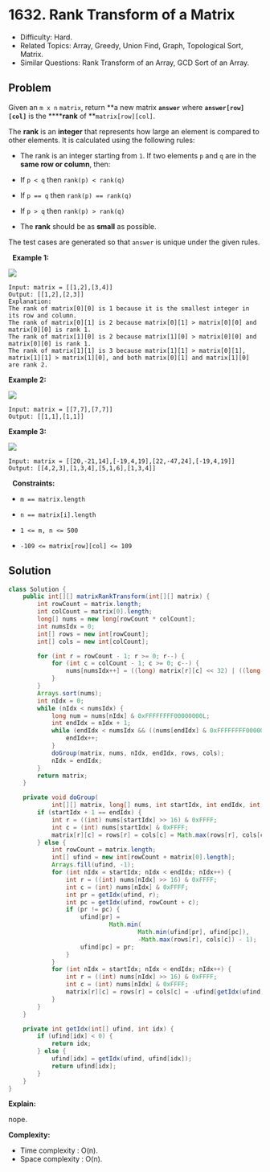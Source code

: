 # 1632. Rank Transform of a Matrix

- Difficulty: Hard.
- Related Topics: Array, Greedy, Union Find, Graph, Topological Sort, Matrix.
- Similar Questions: Rank Transform of an Array, GCD Sort of an Array.

## Problem

Given an ```m x n``` ```matrix```, return **a new matrix **```answer```** where **```answer[row][col]```** is the ******rank** of **```matrix[row][col]```.

The **rank** is an **integer** that represents how large an element is compared to other elements. It is calculated using the following rules:


	
- The rank is an integer starting from ```1```.
	If two elements ```p``` and ```q``` are in the **same row or column**, then:
	
		
- If ```p < q``` then ```rank(p) < rank(q)```
		
- If ```p == q``` then ```rank(p) == rank(q)```
		
- If ```p > q``` then ```rank(p) > rank(q)```
	
	
	
- The **rank** should be as **small** as possible.


The test cases are generated so that ```answer``` is unique under the given rules.

 
**Example 1:**

![](https://assets.leetcode.com/uploads/2020/10/18/rank1.jpg)

```
Input: matrix = [[1,2],[3,4]]
Output: [[1,2],[2,3]]
Explanation:
The rank of matrix[0][0] is 1 because it is the smallest integer in its row and column.
The rank of matrix[0][1] is 2 because matrix[0][1] > matrix[0][0] and matrix[0][0] is rank 1.
The rank of matrix[1][0] is 2 because matrix[1][0] > matrix[0][0] and matrix[0][0] is rank 1.
The rank of matrix[1][1] is 3 because matrix[1][1] > matrix[0][1], matrix[1][1] > matrix[1][0], and both matrix[0][1] and matrix[1][0] are rank 2.
```

**Example 2:**

![](https://assets.leetcode.com/uploads/2020/10/18/rank2.jpg)

```
Input: matrix = [[7,7],[7,7]]
Output: [[1,1],[1,1]]
```

**Example 3:**

![](https://assets.leetcode.com/uploads/2020/10/18/rank3.jpg)

```
Input: matrix = [[20,-21,14],[-19,4,19],[22,-47,24],[-19,4,19]]
Output: [[4,2,3],[1,3,4],[5,1,6],[1,3,4]]
```

 
**Constraints:**


	
- ```m == matrix.length```
	
- ```n == matrix[i].length```
	
- ```1 <= m, n <= 500```
	
- ```-109 <= matrix[row][col] <= 109```



## Solution

```java
class Solution {
    public int[][] matrixRankTransform(int[][] matrix) {
        int rowCount = matrix.length;
        int colCount = matrix[0].length;
        long[] nums = new long[rowCount * colCount];
        int numsIdx = 0;
        int[] rows = new int[rowCount];
        int[] cols = new int[colCount];

        for (int r = rowCount - 1; r >= 0; r--) {
            for (int c = colCount - 1; c >= 0; c--) {
                nums[numsIdx++] = ((long) matrix[r][c] << 32) | ((long) r << 16) | c;
            }
        }
        Arrays.sort(nums);
        int nIdx = 0;
        while (nIdx < numsIdx) {
            long num = nums[nIdx] & 0xFFFFFFFF00000000L;
            int endIdx = nIdx + 1;
            while (endIdx < numsIdx && ((nums[endIdx] & 0xFFFFFFFF00000000L) == num)) {
                endIdx++;
            }
            doGroup(matrix, nums, nIdx, endIdx, rows, cols);
            nIdx = endIdx;
        }
        return matrix;
    }

    private void doGroup(
            int[][] matrix, long[] nums, int startIdx, int endIdx, int[] rows, int[] cols) {
        if (startIdx + 1 == endIdx) {
            int r = ((int) nums[startIdx] >> 16) & 0xFFFF;
            int c = (int) nums[startIdx] & 0xFFFF;
            matrix[r][c] = rows[r] = cols[c] = Math.max(rows[r], cols[c]) + 1;
        } else {
            int rowCount = matrix.length;
            int[] ufind = new int[rowCount + matrix[0].length];
            Arrays.fill(ufind, -1);
            for (int nIdx = startIdx; nIdx < endIdx; nIdx++) {
                int r = ((int) nums[nIdx] >> 16) & 0xFFFF;
                int c = (int) nums[nIdx] & 0xFFFF;
                int pr = getIdx(ufind, r);
                int pc = getIdx(ufind, rowCount + c);
                if (pr != pc) {
                    ufind[pr] =
                            Math.min(
                                    Math.min(ufind[pr], ufind[pc]),
                                    -Math.max(rows[r], cols[c]) - 1);
                    ufind[pc] = pr;
                }
            }
            for (int nIdx = startIdx; nIdx < endIdx; nIdx++) {
                int r = ((int) nums[nIdx] >> 16) & 0xFFFF;
                int c = (int) nums[nIdx] & 0xFFFF;
                matrix[r][c] = rows[r] = cols[c] = -ufind[getIdx(ufind, r)];
            }
        }
    }

    private int getIdx(int[] ufind, int idx) {
        if (ufind[idx] < 0) {
            return idx;
        } else {
            ufind[idx] = getIdx(ufind, ufind[idx]);
            return ufind[idx];
        }
    }
}
```

**Explain:**

nope.

**Complexity:**

* Time complexity : O(n).
* Space complexity : O(n).
